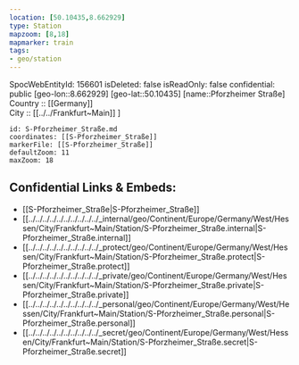```yaml
---
location: [50.10435,8.662929] 
type: Station 
mapzoom: [8,18] 
mapmarker: train 
tags:
- geo/station
---
```

SpocWebEntityId: 156601
isDeleted: false
isReadOnly: false
confidential: public
[geo-lon::8.662929] 
[geo-lat::50.10435] 
[name::Pforzheimer Straße] 
Country :: [[Germany]]  
City :: [[../../Frankfurt~Main]] ] 


```leaflet
id: S-Pforzheimer_Straße.md
coordinates: [[S-Pforzheimer_Straße]] 
markerFile: [[S-Pforzheimer_Straße]] 
defaultZoom: 11 
maxZoom: 18
```


## Confidential Links & Embeds: 
- [[S-Pforzheimer_Straße|S-Pforzheimer_Straße]] 
- [[../../../../../../../../../../_internal/geo/Continent/Europe/Germany/West/Hessen/City/Frankfurt~Main/Station/S-Pforzheimer_Straße.internal|S-Pforzheimer_Straße.internal]] 
- [[../../../../../../../../../../_protect/geo/Continent/Europe/Germany/West/Hessen/City/Frankfurt~Main/Station/S-Pforzheimer_Straße.protect|S-Pforzheimer_Straße.protect]] 
- [[../../../../../../../../../../_private/geo/Continent/Europe/Germany/West/Hessen/City/Frankfurt~Main/Station/S-Pforzheimer_Straße.private|S-Pforzheimer_Straße.private]] 
- [[../../../../../../../../../../_personal/geo/Continent/Europe/Germany/West/Hessen/City/Frankfurt~Main/Station/S-Pforzheimer_Straße.personal|S-Pforzheimer_Straße.personal]] 
- [[../../../../../../../../../../_secret/geo/Continent/Europe/Germany/West/Hessen/City/Frankfurt~Main/Station/S-Pforzheimer_Straße.secret|S-Pforzheimer_Straße.secret]] 
